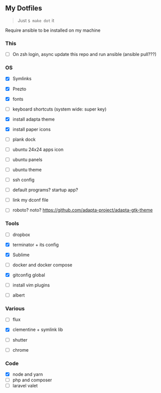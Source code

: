 ## My Dotfiles

> Just `$ make dot` it

Require ansible to be installed on my machine

### This
- [ ] On zsh login, async update this repo and run ansible (ansible pull???)


### OS
- [x] Symlinks
- [x] Prezto
- [x] fonts
- [ ] keyboard shortcuts (system wide: super key)
- [x] install adapta theme
- [x] install paper icons
- [ ] plank dock
- [ ] ubuntu 24x24 apps icon
- [ ] ubuntu panels
- [ ] ubuntu theme
- [ ] ssh config
- [ ] default programs? startup app?
- [ ] link my dconf file
- [ ] roboto? noto? https://github.com/adapta-project/adapta-gtk-theme


### Tools
- [ ] dropbox
- [x] terminator + its config
- [x] Sublime
- [ ] docker and docker compose
- [x] gitconfig global
- [ ] install vim plugins
- [ ] albert


### Various
- [ ] flux
- [x] clementine + symlink lib
- [ ] shutter
- [ ] chrome


### Code
- [x] node and yarn
- [ ] php and composer
- [ ] laravel valet
